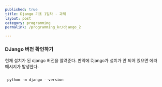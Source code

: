```yaml
---
published: true
title: Django 기초 1일차 - 과제
layout: post
category: programming
permalink: /programming_kr/django_2

---
```



### DJango 버전 확인하기 

현재 설치가 된 django 버전을 알려준다. 만약에 Django가 설치가 안 되어 있으면 에러 메시지가 발생한다. 

```python 

 python -m django --version 

```


